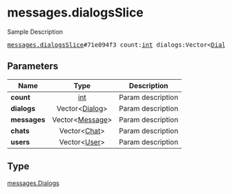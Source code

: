 # messages.dialogsSlice

Sample Description

<pre>
<a href="../constructor/messages.dialogsSlice.md">messages.dialogsSlice</a>#71e094f3 count:<a href="../type/int.md">int</a> dialogs:Vector&lt;<a href="../type/Dialog.md">Dialog</a>&gt; messages:Vector&lt;<a href="../type/Message.md">Message</a>&gt; chats:Vector&lt;<a href="../type/Chat.md">Chat</a>&gt; users:Vector&lt;<a href="../type/User.md">User</a>&gt; = <a href="../type/messages.Dialogs.md">messages.Dialogs</a>;</pre>
## Parameters

| Name | Type | Description |
|------|:----:|-------------|
| **count** | <a href="../type/int.md">int</a> | Param description |
| **dialogs** | Vector&lt;<a href="../type/Dialog.md">Dialog</a>&gt; | Param description |
| **messages** | Vector&lt;<a href="../type/Message.md">Message</a>&gt; | Param description |
| **chats** | Vector&lt;<a href="../type/Chat.md">Chat</a>&gt; | Param description |
| **users** | Vector&lt;<a href="../type/User.md">User</a>&gt; | Param description |

## Type

<a href="../type/messages.Dialogs.md">messages.Dialogs</a>
